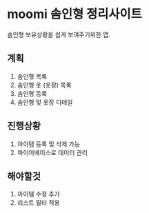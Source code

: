 # moomi 솜인형 정리사이트

솜인형 보유상황을 쉽게 보여주기위한 앱.

## 계획

1. 솜인형 목록
2. 솜인형 옷 (옷장) 목록
3. 솜인형 등록
4. 솜인형 및 옷장 디테일

## 진행상황

1. 아이템 등록 및 삭제 가능
2. 파이어베이스로 데이터 관리

## 해야할것

1. 아이템 수정 추가
2. 리스트 필터 적용
